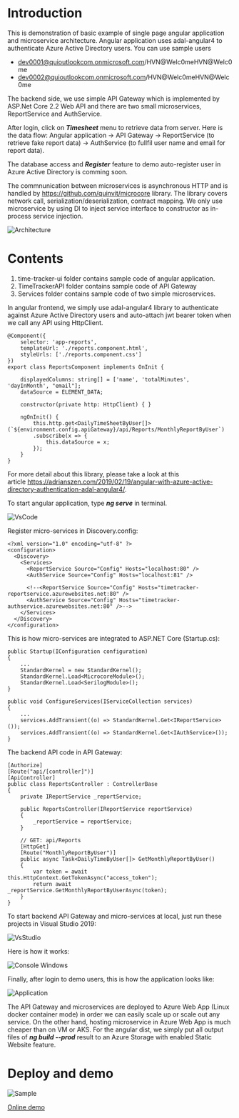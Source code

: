 # Introduction

This is demonstration of basic example of single page angular application and microservice architecture.
Angular application uses adal-angular4 to authenticate Azure Active Directory users. 
You can use sample users 
- dev0001@quioutlookcom.onmicrosoft.com/HVN@Welc0meHVN@Welc0me
- dev0002@quioutlookcom.onmicrosoft.com/HVN@Welc0meHVN@Welc0me

The backend side, we use simple API Gateway which is implemented by ASP.Net Core 2.2 Web API and there are two small microservices, ReportService and AuthService. 

After login, click on ***Timesheet*** menu to retrieve data from server. Here is the data flow:
Angular application -> API Gateway -> ReportService (to retrieve fake report data) -> AuthService (to fullfil user name and email for report data).

The database access and ***Register*** feature to demo auto-register user in Azure Active Directory is comming soon.

The commnunication between microservices is asynchronous HTTP and is handled by https://github.com/quinvit/microcore library. The library covers network call, serialization/deserialization, contract mapping. We only use microservice by using DI to inject service interface to constructor as in-process service injection.

![Architecture](gateway.png)

# Contents

1. time-tracker-ui folder contains sample code of angular application.
2. TimeTrackerAPI folder contains sample code of API Gateway
3. Services folder contains sample code of two simple microservices.

In angular frontend, we simply use adal-angular4 library to authenticate against Azure Active Directory users and auto-attach jwt bearer token when we call any API using HttpClient.
```
@Component({
    selector: 'app-reports',
    templateUrl: './reports.component.html',
    styleUrls: ['./reports.component.css']
})
export class ReportsComponent implements OnInit {

    displayedColumns: string[] = ['name', 'totalMinutes', 'dayInMonth', "email"];
    dataSource = ELEMENT_DATA;

    constructor(private http: HttpClient) { }

    ngOnInit() {
        this.http.get<DailyTimeSheetByUser[]>(`${environment.config.apiGateway}/api/Reports/MonthlyReportByUser`)
        .subscribe(x => {
            this.dataSource = x;
        });
    }
}
```
For more detail about this library, please take a look at this article https://adrianszen.com/2019/02/19/angular-with-azure-active-directory-authentication-adal-angular4/.

To start angular application, type ***ng serve*** in terminal.

![VsCode](vs_code_angular.png)

Register micro-services in Discovery.config:
```
<?xml version="1.0" encoding="utf-8" ?>
<configuration>
  <Discovery>
    <Services>
      <ReportService Source="Config" Hosts="localhost:80" />
      <AuthService Source="Config" Hosts="localhost:81" />
      
      <!--<ReportService Source="Config" Hosts="timetracker-reportservice.azurewebsites.net:80" />
      <AuthService Source="Config" Hosts="timetracker-authservice.azurewebsites.net:80" />-->
    </Services>
  </Discovery>
</configuration>
```

This is how micro-services are integrated to ASP.NET Core (Startup.cs):
```
public Startup(IConfiguration configuration)
{
    ...
    StandardKernel = new StandardKernel();
    StandardKernel.Load<MicrocoreModule>();
    StandardKernel.Load<SerilogModule>();
}
```
```
public void ConfigureServices(IServiceCollection services)
{
    ...
    services.AddTransient((o) => StandardKernel.Get<IReportService>());
    services.AddTransient((o) => StandardKernel.Get<IAuthService>());
}
```

The backend API code in API Gateway:
```
[Authorize]
[Route("api/[controller]")]
[ApiController]
public class ReportsController : ControllerBase
{
    private IReportService _reportService;

    public ReportsController(IReportService reportService)
    {
        _reportService = reportService;
    }

    // GET: api/Reports
    [HttpGet]
    [Route("MonthlyReportByUser")]
    public async Task<DailyTimeByUser[]> GetMonthlyReportByUser()
    {
        var token = await this.HttpContext.GetTokenAsync("access_token");
        return await _reportService.GetMonthlyReportByUserAsync(token);
    }
}
```

To start backend API Gateway and micro-services at local, just run these projects in Visual Studio 2019:

![VsStudio](vs_demo.png)

Here is how it works:

![Console Windows](console_demo.png)

Finally, after login to demo users, this is how the application looks like:

![Application](chrome_demo.png)

The API Gateway and microservices are deployed to Azure Web App (Linux docker container mode) in order we can easily scale up or scale out any service. On the other hand, hosting microservice in Azure Web App is much cheaper than on VM or AKS. For the angular dist, we simply put all output files of ***ng build --prod*** result to an Azure Storage with enabled Static Website feature.

# Deploy and demo

![Sample](sample.png)

[Online demo](https://quinvit.z23.web.core.windows.net)
